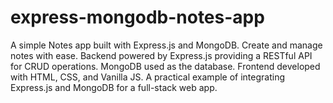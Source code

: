 # express-mongodb-notes-app
A simple Notes app built with Express.js and MongoDB. Create and manage notes with ease. Backend powered by Express.js providing a RESTful API for CRUD operations. MongoDB used as the database. Frontend developed with HTML, CSS, and Vanilla JS. A practical example of integrating Express.js and MongoDB for a full-stack web app.
